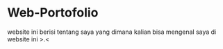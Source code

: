 # Web-Portofolio
website ini berisi tentang saya yang dimana kalian bisa mengenal saya di website ini >.&lt;
